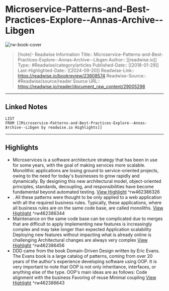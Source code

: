# Microservice-Patterns-and-Best-Practices-Explore--Annas-Archive--Libgen

![rw-book-cover](https://readwise-assets.s3.amazonaws.com/static/images/article3.5c705a01b476.png)
<br>
>[!note]- Readwise Information
>Title:: Microservice-Patterns-and-Best-Practices-Explore--Annas-Archive--Libgen
>Author:: [[readwise.io]]
>Type:: #Readwise/category/articles
>Published-Date:: [[2018-01-29]]
>Last-Highlighted-Date:: [[2024-09-20]]
>Readwise-Link:: https://readwise.io/bookreview/23608574
>Readwise-Source:: #Readwise/source/reader
>Source URL:: https://readwise.io/reader/document_raw_content/29005298
--- 

## Linked Notes
```dataview
LIST
FROM [[Microservice-Patterns-and-Best-Practices-Explore--Annas-Archive--Libgen by readwise.io Highlights]]
```

---

## Highlights
- Microservices is a software architecture strategy that has been in use for some years, with
  the goal of making services more scalable. Monolithic applications are losing ground to
  service-oriented projects, owing to the need for today's businesses to grow rapidly and
  dynamically. By designing this new architectural model, object-oriented principles,
  standards, decoupling, and responsibilities have become fundamental beyond automated
  testing. [View Highlight](https://readwise.io/open/462386326) ^rw462386326
- . All these patterns were thought to be only applied to a web application with all
  the required business rules. Typically, these applications, where all business rules are on the
  same code base, are called monoliths. [View Highlight](https://readwise.io/open/462386344) ^rw462386344
- Maintenance on the same code base can be complicated due to merges that are
  difficult to apply
  Implementing new features is increasingly complex and may take longer than
  expected
  Application scalability
  Deploying new features without impacting what is already online is challenging
  Architectural changes are always very complex [View Highlight](https://readwise.io/open/462386456) ^rw462386456
- DDD came from the book Domain-Driven Design written by Eric Evans. The Evans book is
  a large catalog of patterns, coming from over 20 years of the author's experience developing
  software using OOP. It is very important to note that OOP is not only inheritance,
  interfaces, or anything else of the type. OOP's main ideas are as follows:
  Code alignment with the business
  Favoring of reuse
  Minimal coupling [View Highlight](https://readwise.io/open/462386643) ^rw462386643

